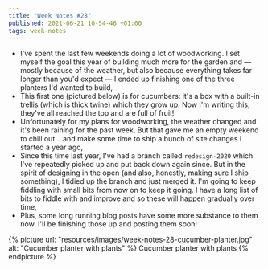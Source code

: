 ```yaml
---
title: "Week Notes #28"
published: 2021-06-21 10-54-46 +01:00
tags: week-notes
---
```


* I've spent the last few weekends doing a lot of woodworking. I set myself the
  goal this year of building much more for the garden and — mostly because of
  the weather, but also because everything takes far longer than you'd expect —
  I ended up finishing one of the three planters I'd wanted to build,
* This first one (pictured below) is for cucumbers: it's a box with a built-in
  trellis (which is thick twine) which they grow up. Now I'm writing this,
  they've all reached the top and are full of fruit!
* Unfortunately for my plans for woodworking, the weather changed and it's been
  raining for the past week. But that gave me an empty weekend to chill out
  …and make some time to ship a bunch of site changes I started a year ago,
* Since this time last year, I've had a branch called `redesign-2020` which
  I've repeatedly picked up and put back down again since. But in the spirit of
  designing in the open (and also, honestly, making sure I ship something), I
  tidied up the branch and just merged it. I'm going to keep fiddling with
  small bits from now on to keep it going. I have a long list of bits to fiddle
  with and improve and so these will happen gradually over time,
* Plus, some long running blog posts have some more substance to them now. I'll
  be finishing those up and posting them soon!

{% picture url: "resources/images/week-notes-28-cucumber-planter.jpg"
           alt: "Cucumber planter with plants" %}
  Cucumber planter with plants
{% endpicture %}
